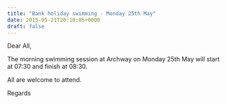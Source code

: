 ```yaml
---
title: "Bank holiday swimming - Monday 25th May"
date: 2015-05-21T20:10:05+0000
draft: false
---
```

Dear All,

The morning swimming session at Archway on Monday 25th May will start at 07:30 and finish at 08:30.

All are welcome to attend.

Regards

